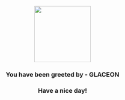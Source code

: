 <p align="center">
            <img src="https://raw.githubusercontent.com/PokeAPI/sprites/master/sprites/pokemon/471.png" width="150" height="150">
          </p>
          <h3 align="center">You have been greeted by - <b>GLACEON</b></h3>
          <h3 align="center">Have a nice day!</h3>
